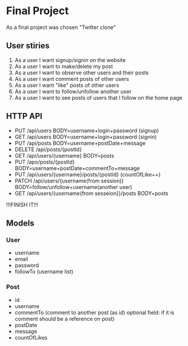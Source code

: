 # Final Project

As a final project was chosen "Twitter clone"

## User stiries

1. As a user I want signup/signin on the website
2. As a user I want to make/delete my post
3. As a user I want to observe other users and their posts
4. As a user I want comment posts of other users
5. As a user I want "like" posts of other users
6. As a user I want to follow/unfollow another user
7. As a user I want to see posts of users that I follow on the home page

## HTTP API

- PUT /api/users BODY=username+login+password (signup)
- GET /api/users BODY=username+login+password (signin)
- PUT /api/posts BODY=username+postDate+message
- DELETE /api/posts/{postId}
- GET /api/users/{username} BODY=posts
- PUT /apo/posts/{postId} BODY=username+postDate+commentTo+message
- PUT /api/users/{username}/posts/{postId} (countOfLike++)
- PATCH /api/users/{username(from session)} BODY=follow/unfollow+username(another user)
- GET /api/users/{username{from sesseion}}/posts BODY=posts

!!!FINISH IT!!!

## Models

### User

- username
- email
- password
- followTo (username list)

### Post

- id
- username
- commentTo (comment to another post (as id) optional field: if it is comment should be a reference on post)
- postDate
- message
- countOfLikes